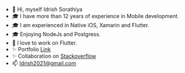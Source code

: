 - 👋 Hi, myself Idrish Sorathiya
- :mortar_board: I have more than 12 years of experience in Mobile development. 
- :mortar_board: I am experienced in Native iOS, Xamarin and Flutter.
- :mortar_board: Enjoying NodeJs and Postgress.
- 💞️ I love to work on Flutter.
- ✨ Portfolio [Link](https://idrishsorathiya.web.app/) 
- ✨ Collaboration on [Stackoverflow](https://stackoverflow.com/users/634704/iducool)
- 📫 Idrish2021@gmail.com

<!---
iducool/iducool is a ✨ special ✨ repository because its `README.md` (this file) appears on your GitHub profile.
You can click the Preview link to take a look at your changes.
--->




